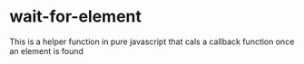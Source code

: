 # wait-for-element
This is a helper function in pure javascript that cals a callback function once an element is found
